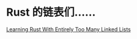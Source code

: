 # Rust 的链表们……

[Learning Rust With Entirely Too Many Linked Lists](https://rust-unofficial.github.io/too-many-lists/)
